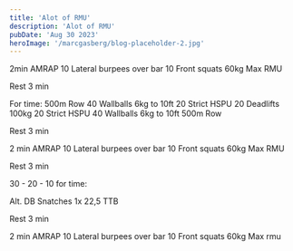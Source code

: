 ```yaml
---
title: 'Alot of RMU'
description: 'Alot of RMU'
pubDate: 'Aug 30 2023'
heroImage: '/marcgasberg/blog-placeholder-2.jpg'
---
```

2min AMRAP 
10 Lateral burpees over bar
10 Front squats 60kg
Max RMU 

Rest 3 min 

For time: 
500m Row 
40 Wallballs 6kg to 10ft 
20 Strict HSPU 
20 Deadlifts 100kg 
20 Strict HSPU
40 Wallballs 6kg to 10ft 
500m Row 

Rest 3 min 

2 min AMRAP
10 Lateral burpees over bar
10 Front squats 60kg
Max RMU

Rest 3 min

30 - 20 - 10 for time: 

Alt. DB Snatches 1x 22,5
TTB 

Rest 3 min 

2 min AMRAP 
10 Lateral burpees over bar 
10 Front squats 60kg
Max rmu
